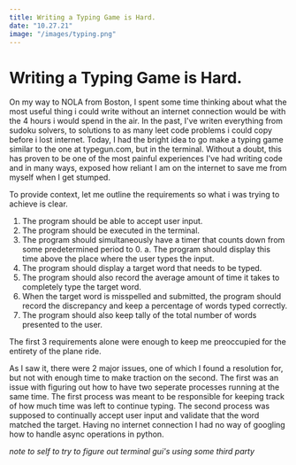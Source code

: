 ```yaml
---
title: Writing a Typing Game is Hard.
date: "10.27.21"
image: "/images/typing.png"
---
```


# Writing a Typing Game is Hard.

On my way to NOLA from Boston, I spent some time thinking about what the most useful thing i could write without an internet connection would be with the 4 hours i would spend in the air. In the past, I've writen everything from sudoku solvers, to solutions to as many leet code problems i could copy before i lost internet. Today, I had the bright idea to go make a typing game similar to the one at typegun.com, but in the terminal. Without a doubt, this has proven to be one of the most painful experiences I've had writing code and in many ways, exposed how reliant I am on the internet to save me from myself when I get stumped.

To provide context, let me outline the requirements so what i was trying to achieve is clear.

1. The program should be able to accept user input.
2. The program should be executed in the terminal.
3. The program should simultaneously have a timer that counts down from some predetermined period to 0.
   a. The program should display this time above the place where the user types the input.
4. The program should display a target word that needs to be typed.
5. The program should also record the average amount of time it takes to completely type the target word.
6. When the target word is misspelled and submitted, the program should record the discrepancy and keep a percentage of words typed correctly.
7. The program should also keep tally of the total number of words presented to the user.

The first 3 requirements alone were enough to keep me preoccupied for the entirety of the plane ride.

As I saw it, there were 2 major issues, one of which I found a resolution for, but not with enough time to make traction on the second.
The first was an issue with figuring out how to have two seperate processes running at the same time. The first process was meant to be
responsible for keeping track of how much time was left to continue typing. The second process was supposed to continually accept user input
and validate that the word matched the target. Having no internet connection I had no way of googling how to handle async operations in python.

_note to self to try to figure out terminal gui's using some third party_
